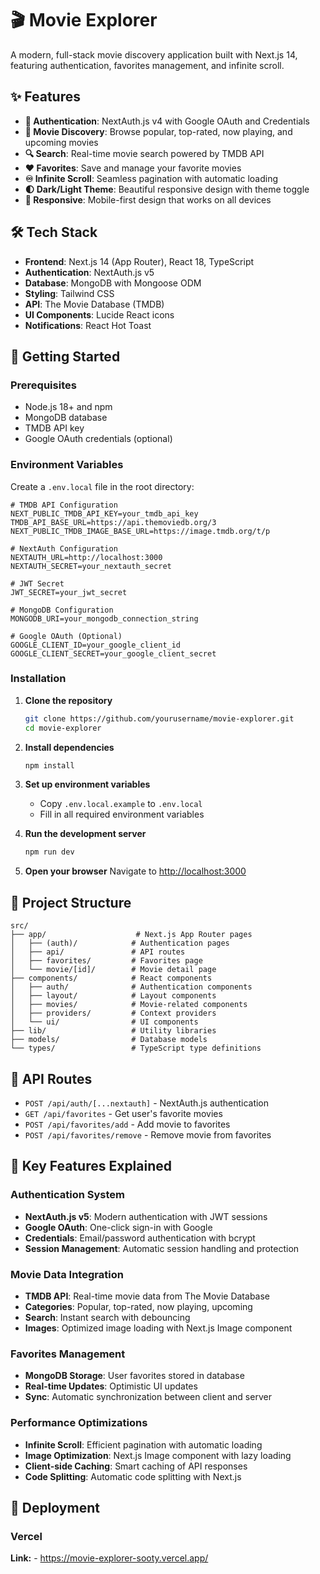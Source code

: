 # 🎬 Movie Explorer

A modern, full-stack movie discovery application built with Next.js 14, featuring authentication, favorites management, and infinite scroll.

## ✨ Features

- **🔐 Authentication**: NextAuth.js v4 with Google OAuth and Credentials
- **🎯 Movie Discovery**: Browse popular, top-rated, now playing, and upcoming movies
- **🔍 Search**: Real-time movie search powered by TMDB API
- **❤️ Favorites**: Save and manage your favorite movies
- **♾️ Infinite Scroll**: Seamless pagination with automatic loading
- **🌓 Dark/Light Theme**: Beautiful responsive design with theme toggle
- **📱 Responsive**: Mobile-first design that works on all devices

## 🛠️ Tech Stack

- **Frontend**: Next.js 14 (App Router), React 18, TypeScript
- **Authentication**: NextAuth.js v5
- **Database**: MongoDB with Mongoose ODM
- **Styling**: Tailwind CSS
- **API**: The Movie Database (TMDB)
- **UI Components**: Lucide React icons
- **Notifications**: React Hot Toast

## 🚀 Getting Started

### Prerequisites

- Node.js 18+ and npm
- MongoDB database
- TMDB API key
- Google OAuth credentials (optional)

### Environment Variables

Create a `.env.local` file in the root directory:

```env
# TMDB API Configuration
NEXT_PUBLIC_TMDB_API_KEY=your_tmdb_api_key
TMDB_API_BASE_URL=https://api.themoviedb.org/3
NEXT_PUBLIC_TMDB_IMAGE_BASE_URL=https://image.tmdb.org/t/p

# NextAuth Configuration
NEXTAUTH_URL=http://localhost:3000
NEXTAUTH_SECRET=your_nextauth_secret

# JWT Secret
JWT_SECRET=your_jwt_secret

# MongoDB Configuration
MONGODB_URI=your_mongodb_connection_string

# Google OAuth (Optional)
GOOGLE_CLIENT_ID=your_google_client_id
GOOGLE_CLIENT_SECRET=your_google_client_secret
```

### Installation

1. **Clone the repository**
   ```bash
   git clone https://github.com/yourusername/movie-explorer.git
   cd movie-explorer
   ```

2. **Install dependencies**
   ```bash
   npm install
   ```

3. **Set up environment variables**
   - Copy `.env.local.example` to `.env.local`
   - Fill in all required environment variables

4. **Run the development server**
   ```bash
   npm run dev
   ```

5. **Open your browser**
   Navigate to [http://localhost:3000](http://localhost:3000)

## 📁 Project Structure

```
src/
├── app/                    # Next.js App Router pages
│   ├── (auth)/            # Authentication pages
│   ├── api/               # API routes
│   ├── favorites/         # Favorites page
│   └── movie/[id]/        # Movie detail page
├── components/            # React components
│   ├── auth/              # Authentication components
│   ├── layout/            # Layout components
│   ├── movies/            # Movie-related components
│   ├── providers/         # Context providers
│   └── ui/                # UI components
├── lib/                   # Utility libraries
├── models/                # Database models
└── types/                 # TypeScript type definitions
```

## 🔧 API Routes

- `POST /api/auth/[...nextauth]` - NextAuth.js authentication
- `GET /api/favorites` - Get user's favorite movies
- `POST /api/favorites/add` - Add movie to favorites
- `POST /api/favorites/remove` - Remove movie from favorites

## 🎯 Key Features Explained

### Authentication System
- **NextAuth.js v5**: Modern authentication with JWT sessions
- **Google OAuth**: One-click sign-in with Google
- **Credentials**: Email/password authentication with bcrypt
- **Session Management**: Automatic session handling and protection

### Movie Data Integration
- **TMDB API**: Real-time movie data from The Movie Database
- **Categories**: Popular, top-rated, now playing, upcoming
- **Search**: Instant search with debouncing
- **Images**: Optimized image loading with Next.js Image component

### Favorites Management
- **MongoDB Storage**: User favorites stored in database
- **Real-time Updates**: Optimistic UI updates
- **Sync**: Automatic synchronization between client and server

### Performance Optimizations
- **Infinite Scroll**: Efficient pagination with automatic loading
- **Image Optimization**: Next.js Image component with lazy loading
- **Client-side Caching**: Smart caching of API responses
- **Code Splitting**: Automatic code splitting with Next.js

## 🚀 Deployment

### Vercel 

**Link:** - https://movie-explorer-sooty.vercel.app/

